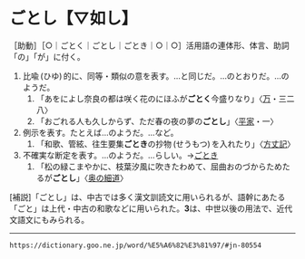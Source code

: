 # ごとし【▽如し】

［助動］［○｜ごとく｜ごとし｜ごとき｜○｜○］活用語の連体形、体言、助詞「の」「が」に付く。
1.  比喩 (ひゆ) 的に、同等・類似の意を表す。…と同じだ。…のとおりだ。…のようだ。    
    1.  「あをによし奈良の都は咲く花のにほふが**ごとく**今盛りなり」〈[万](https://dictionary.goo.ne.jp/word/%E4%B8%87%E8%91%89%E9%9B%86_%28%E3%81%BE%E3%82%93%E3%82%88%E3%81%86%E3%81%97%E3%82%85%E3%81%86%29/#jn-210648)・三二八〉        
    2.  「おごれる人も久しからず、ただ春の夜の夢の**ごとし**」〈[平家](https://dictionary.goo.ne.jp/word/%E5%B9%B3%E5%AE%B6%E7%89%A9%E8%AA%9E/#jn-198120)・一〉
2. 例示を表す。たとえば…のようだ。…など。    
    1.  「和歌、管絃、往生要集**ごとき**の抄物 (せうもつ) を入れたり」〈[方丈記](https://dictionary.goo.ne.jp/word/%E6%96%B9%E4%B8%88%E8%A8%98/#jn-201875)〉
3. 不確実な断定を表す。…のようだ。…らしい。→[ごとき](https://dictionary.goo.ne.jp/word/%E5%A6%82%E3%81%8D/#jn-80496)    
    1.  「松の緑こまやかに、枝葉汐風に吹きたわめて、屈曲おのづからためたるが**ごとし**」〈[奥の細道](https://dictionary.goo.ne.jp/word/%E3%81%8A%E3%81%8F%E3%81%AE%E3%81%BB%E3%81%9D%E9%81%93/#jn-30441)〉
        

\[補説\]「ごとし」は、中古では多く漢文訓読文に用いられるが、語幹にあたる「ごと」は上代・中古の和歌などに用いられた。**3**は、中世以後の用法で、近代文語文にもみられる。

---
`https://dictionary.goo.ne.jp/word/%E5%A6%82%E3%81%97/#jn-80554`